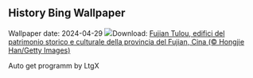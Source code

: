 ## History Bing Wallpaper
Wallpaper date: 2024-04-29
![](https://www.bing.com/th?id=OHR.TulouFujian_IT-IT7939512907_UHD.jpg&w=1000)Download: [Fujian Tulou, edifici del patrimonio storico e culturale della provincia del Fujian, Cina (© Hongjie Han/Getty Images)](https://www.bing.com/th?id=OHR.TulouFujian_IT-IT7939512907_UHD.jpg)

Auto get programm by LtgX
